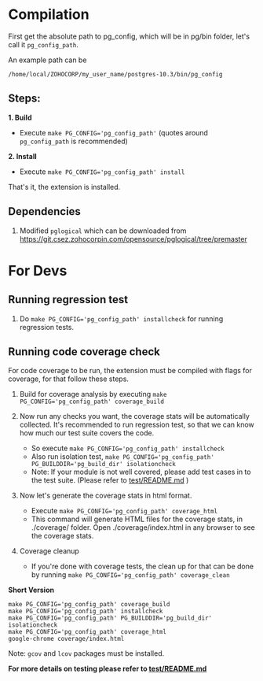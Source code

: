 Compilation
===========

First get the absolute path to pg_config, which will be in pg/bin folder, let's
call it `pg_config_path`.

An example path can be 

    /home/local/ZOHOCORP/my_user_name/postgres-10.3/bin/pg_config

## Steps:

**1. Build**

 * Execute `make PG_CONFIG='pg_config_path'` (quotes around `pg_config_path` is recommended)
    
**2. Install**
 * Execute `make PG_CONFIG='pg_config_path' install`

That's it, the extension is installed.

Dependencies
------------
1. Modified `pglogical` which can be downloaded from https://git.csez.zohocorpin.com/opensource/pglogical/tree/premaster

For Devs
========

Running regression test
------------------------
1. Do `make PG_CONFIG='pg_config_path' installcheck` for running regression tests.

Running code coverage check
---------------------------
For code coverage to be run, the extension must be compiled with flags for coverage,
for that follow these steps.

1. Build for coverage analysis by executing `make PG_CONFIG='pg_config_path' coverage_build`
2. Now run any checks you want, the coverage stats will be automatically collected. It's recommended to run regression test, so that we can know how much our test suite covers the code.

   * So execute `make PG_CONFIG='pg_config_path' installcheck`
   * Also run isolation test, `make PG_CONFIG='pg_config_path' PG_BUILDDIR='pg_build_dir' isolationcheck`
   * Note: If your module is not well covered, please add test cases in to the test suite. (Please refer to [test/README.md](test/README.md) )
3. Now let's generate the coverage stats in html format.
   * Execute `make PG_CONFIG='pg_config_path' coverage_html`
   * This command will generate HTML files for the coverage stats, in ./coverage/ folder. Open ./coverage/index.html in any browser to see the coverage stats.
4. Coverage cleanup
   * If you're done with coverage tests, the clean up for that can be done by running `make PG_CONFIG='pg_config_path' coverage_clean`

**Short Version**

    make PG_CONFIG='pg_config_path' coverage_build
    make PG_CONFIG='pg_config_path' installcheck
    make PG_CONFIG='pg_config_path' PG_BUILDDIR='pg_build_dir' isolationcheck
    make PG_CONFIG='pg_config_path' coverage_html
    google-chrome coverage/index.html
Note: `gcov` and `lcov` packages must be installed.

**For more details on testing please refer to [test/README.md](test/README.md)**
